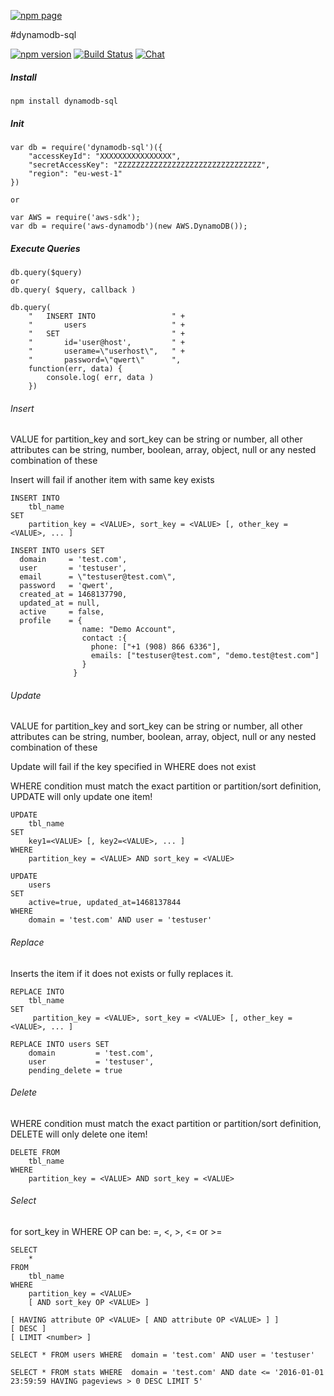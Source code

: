 [![npm page](https://nodei.co/npm/dynamodb-sql.png?downloads=true&downloadRank=true&stars=true)](https://www.npmjs.com/package/dynamodb-sql)

#dynamodb-sql



[![npm version](https://badge.fury.io/js/dynamodb-sql.svg)](https://badge.fury.io/js/dynamodb-sql)
[![Build Status](https://travis-ci.org/databank/dynamodb-sql.svg?branch=master)](https://travis-ci.org/databank/dynamodb-sql)
[![Chat ](https://badges.gitter.im/databank/dynamodb-sql.png)](https://gitter.im/databank/dynamodb-sql)

##### Install

```
npm install dynamodb-sql
```

##### Init


```
var db = require('dynamodb-sql')({
    "accessKeyId": "XXXXXXXXXXXXXXXX",
    "secretAccessKey": "ZZZZZZZZZZZZZZZZZZZZZZZZZZZZZZZZ",
    "region": "eu-west-1"
})

or 

var AWS = require('aws-sdk');
var db = require('aws-dynamodb')(new AWS.DynamoDB());
```

##### Execute Queries
```
db.query($query)
or
db.query( $query, callback )
```

```
db.query(
    "   INSERT INTO                 " +
    "       users                   " +
    "   SET                         " +
    "       id='user@host',         " + 
    "       userame=\"userhost\",   " +
    "       password=\"qwert\"      ", 
    function(err, data) {
        console.log( err, data )
    })
```

###### Insert
VALUE for partition_key and sort_key can be string or number, all other attributes can be string, number, boolean, array, object, null or any nested combination of these

Insert will fail if another item with same key exists 


```
INSERT INTO 
    tbl_name 
SET 
    partition_key = <VALUE>, sort_key = <VALUE> [, other_key = <VALUE>, ... ]
```
```
INSERT INTO users SET
  domain     = 'test.com',
  user       = 'testuser',
  email      = \"testuser@test.com\",
  password   = 'qwert',
  created_at = 1468137790,
  updated_at = null,
  active     = false,
  profile    = { 
                name: "Demo Account", 
                contact :{ 
                  phone: ["+1 (908) 866 6336"], 
                  emails: ["testuser@test.com", "demo.test@test.com"] 
                }
              }
```

###### Update

VALUE for partition_key and sort_key can be string or number, all other attributes can be string, number, boolean, array, object, null or any nested combination of these

Update will fail if the key specified in WHERE does not exist

WHERE condition must match the exact partition or partition/sort definition, UPDATE will only update one item!

```
UPDATE 
    tbl_name 
SET 
    key1=<VALUE> [, key2=<VALUE>, ... ] 
WHERE 
    partition_key = <VALUE> AND sort_key = <VALUE>
```
```
UPDATE 
    users 
SET 
    active=true, updated_at=1468137844 
WHERE 
    domain = 'test.com' AND user = 'testuser'
```


###### Replace

Inserts the item if it does not exists or fully replaces it.

```
REPLACE INTO 
    tbl_name 
SET 
     partition_key = <VALUE>, sort_key = <VALUE> [, other_key = <VALUE>, ... ]
```
```
REPLACE INTO users SET
    domain         = 'test.com',
    user           = 'testuser',
    pending_delete = true
```

###### Delete

WHERE condition must match the exact partition or partition/sort definition, DELETE will only delete one item!

```
DELETE FROM 
    tbl_name 
WHERE 
    partition_key = <VALUE> AND sort_key = <VALUE>
```

###### Select

for sort_key in WHERE OP can be: =, <, >, <= or >=

```
SELECT
    *
FROM
    tbl_name 
WHERE 
    partition_key = <VALUE> 
    [ AND sort_key OP <VALUE> ]

[ HAVING attribute OP <VALUE> [ AND attribute OP <VALUE> ] ]
[ DESC ]
[ LIMIT <number> ]
```

```
SELECT * FROM users WHERE  domain = 'test.com' AND user = 'testuser'

SELECT * FROM stats WHERE  domain = 'test.com' AND date <= '2016-01-01 23:59:59 HAVING pageviews > 0 DESC LIMIT 5'


```
